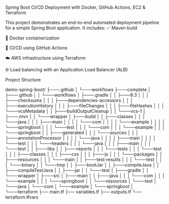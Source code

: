 Spring Boot CI/CD Deployment with Docker, GitHub Actions, EC2 & Terraform

This project demonstrates an end-to-end automated deployment pipeline for a simple Spring Boot application. It includes:
✅ Maven build

🐳 Docker containerization

🔁 CI/CD using GitHub Actions

☁️ AWS infrastructure using Terraform

🌐 Load balancing with an Application Load Balancer (ALB)

Project Structure

demo-spring-boot/
├───.github
│   └───workflows
├───complete
│   ├───.github
│   │   └───workflows
│   ├───.gradle
│   │   ├───8.3
│   │   │   ├───checksums
│   │   │   ├───dependencies-accessors
│   │   │   ├───executionHistory
│   │   │   ├───fileChanges
│   │   │   ├───fileHashes
│   │   │   └───vcsMetadata
│   │   ├───buildOutputCleanup
│   │   └───vcs-1
│   ├───.mvn
│   │   └───wrapper
│   ├───build
│   │   ├───classes
│   │   │   └───java
│   │   │       ├───main
│   │   │       │   └───com
│   │   │       │       └───example
│   │   │       │           └───springboot
│   │   │       └───test
│   │   │           └───com
│   │   │               └───example
│   │   │                   └───springboot
│   │   ├───generated
│   │   │   └───sources
│   │   │       ├───annotationProcessor
│   │   │       │   └───java
│   │   │       │       ├───main
│   │   │       │       └───test
│   │   │       └───headers
│   │   │           └───java
│   │   │               ├───main
│   │   │               └───test
│   │   ├───libs
│   │   ├───reports
│   │   │   └───tests
│   │   │       └───test
│   │   │           ├───classes
│   │   │           ├───css
│   │   │           ├───js
│   │   │           └───packages
│   │   ├───resources
│   │   │   └───main
│   │   ├───test-results
│   │   │   └───test
│   │   │       └───binary
│   │   └───tmp
│   │       ├───bootJar
│   │       ├───compileJava
│   │       ├───compileTestJava
│   │       ├───jar
│   │       └───test
│   ├───gradle
│   │   └───wrapper
│   ├───src
│       ├───main
│       │   ├───java
│       │   │   └───com
│       │   │       └───example
│       │   │           └───springboot
│       │   └───resources
│       └───test
│           └───java
│               └───com
│                   └───example
│                        └───springboot
│       
└───terraform
        ├── main.tf
        ├── variables.tf
        ├── outputs.tf
        └── terraform.tfvars
